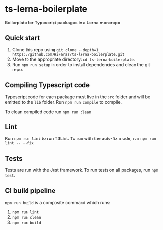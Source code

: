 # ts-lerna-boilerplate
Boilerplate for Typescript packages in a Lerna monorepo

## Quick start

1. Clone this repo using `git clone --depth=1 https://github.com/HiFaraz/ts-lerna-boilerplate.git`
2. Move to the appropriate directory: `cd ts-lerna-boilerplate.`
3. Run `npm run setup` in order to install dependencies and clean the git repo.

## Compiling Typescript code

Typescript code for each package must live in the `src` folder and will be emitted to the `lib` folder. Run `npm run compile` to compile.

To clean compiled code run `npm run clean`

## Lint

Run `npm run lint` to run TSLint. To run with the auto-fix mode, run `npm run lint -- --fix`

## Tests

Tests are run with the Jest framework. To run tests on all packages, run `npm test`.

## CI build pipeline

`npm run build` is a composite command which runs:

1. `npm run lint`
2. `npm run clean`
3. `npm run build`